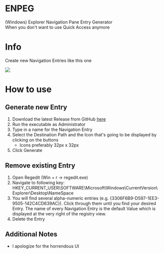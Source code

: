 # ENPEG
(Windows) Explorer Navigation Pane Entry Generator
<br>
When you don't want to use Quick Access anymore
# Info

Create new Navigation Entries like this one
 
<div><img src="https://i.imgur.com/Mrexbrk.png"></div>

# How to use

## Generate new Entry
1. Download the latest Release from GitHub <a href="https://github.com/Boring69/ENPEG/releases/">here</a>
2. Run the executable as Administrator
3. Type in a name for the Navigation Entry
4. Select the Destination Path and the Icon that's going to be displayed by clicking on the buttons
   - Icons preferably 32px x 32px
6. Click Generate

## Remove existing Entry
1. Open Regedit (Win + r → regedit.exe)
2. Navigate to following key: HKEY_CURRENT_USER\SOFTWARE\Microsoft\Windows\CurrentVersion\Explorer\Desktop\NameSpace
3. You will find several alpha-numeric entries (e.g. {3306F6B9-D597-1EE3-9505-142C4CD639AC}). Click through them until you find your desired Entry. The name of every Navigation Entry is the default Value which is displayed at the very right of the registry view.
4. Delete the Entry

## Additional Notes
- I apologize for the horrendous UI
